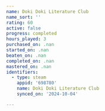 ```yaml
---
name: Doki Doki Literature Club
name_sort: ''
rating: 60
active: false
progress: completed
hours_played: 3
purchased_on: .nan
started_on: .nan
beaten_on: .nan
completed_on: .nan
mastered_on: .nan
identifiers:
  - type: steam
    appid: '698780'
    name: Doki Doki Literature Club
    synced_on: '2024-10-04'

---
```

